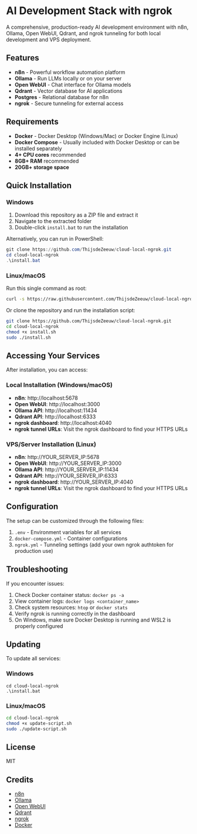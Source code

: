 # AI Development Stack with ngrok

A comprehensive, production-ready AI development environment with n8n, Ollama, Open WebUI, Qdrant, and ngrok tunneling for both local development and VPS deployment.

## Features

- **n8n** - Powerful workflow automation platform
- **Ollama** - Run LLMs locally or on your server
- **Open WebUI** - Chat interface for Ollama models
- **Qdrant** - Vector database for AI applications
- **Postgres** - Relational database for n8n
- **ngrok** - Secure tunneling for external access

## Requirements

- **Docker** - Docker Desktop (Windows/Mac) or Docker Engine (Linux)
- **Docker Compose** - Usually included with Docker Desktop or can be installed separately
- **4+ CPU cores** recommended
- **8GB+ RAM** recommended
- **20GB+ storage space**

## Quick Installation

### Windows

1. Download this repository as a ZIP file and extract it
2. Navigate to the extracted folder
3. Double-click `install.bat` to run the installation

Alternatively, you can run in PowerShell:

```powershell
git clone https://github.com/ThijsdeZeeuw/cloud-local-ngrok.git
cd cloud-local-ngrok
.\install.bat
```

### Linux/macOS

Run this single command as root:

```bash
curl -s https://raw.githubusercontent.com/ThijsdeZeeuw/cloud-local-ngrok/main/install.sh | bash
```

Or clone the repository and run the installation script:

```bash
git clone https://github.com/ThijsdeZeeuw/cloud-local-ngrok.git
cd cloud-local-ngrok
chmod +x install.sh
sudo ./install.sh
```

## Accessing Your Services

After installation, you can access:

### Local Installation (Windows/macOS)
- **n8n**: http://localhost:5678
- **Open WebUI**: http://localhost:3000
- **Ollama API**: http://localhost:11434
- **Qdrant API**: http://localhost:6333
- **ngrok dashboard**: http://localhost:4040
- **ngrok tunnel URLs**: Visit the ngrok dashboard to find your HTTPS URLs

### VPS/Server Installation (Linux)
- **n8n**: http://YOUR_SERVER_IP:5678
- **Open WebUI**: http://YOUR_SERVER_IP:3000
- **Ollama API**: http://YOUR_SERVER_IP:11434
- **Qdrant API**: http://YOUR_SERVER_IP:6333
- **ngrok dashboard**: http://YOUR_SERVER_IP:4040
- **ngrok tunnel URLs**: Visit the ngrok dashboard to find your HTTPS URLs

## Configuration

The setup can be customized through the following files:

1. `.env` - Environment variables for all services
2. `docker-compose.yml` - Container configurations
3. `ngrok.yml` - Tunneling settings (add your own ngrok authtoken for production use)

## Troubleshooting

If you encounter issues:

1. Check Docker container status: `docker ps -a`
2. View container logs: `docker logs <container_name>`
3. Check system resources: `htop` or `docker stats`
4. Verify ngrok is running correctly in the dashboard
5. On Windows, make sure Docker Desktop is running and WSL2 is properly configured

## Updating

To update all services:

### Windows
```
cd cloud-local-ngrok
.\install.bat
```

### Linux/macOS
```bash
cd cloud-local-ngrok
chmod +x update-script.sh
sudo ./update-script.sh
```

## License

MIT

## Credits

- [n8n](https://n8n.io/)
- [Ollama](https://ollama.ai/)
- [Open WebUI](https://github.com/open-webui/open-webui)
- [Qdrant](https://qdrant.tech/)
- [ngrok](https://ngrok.com/)
- [Docker](https://www.docker.com/) 